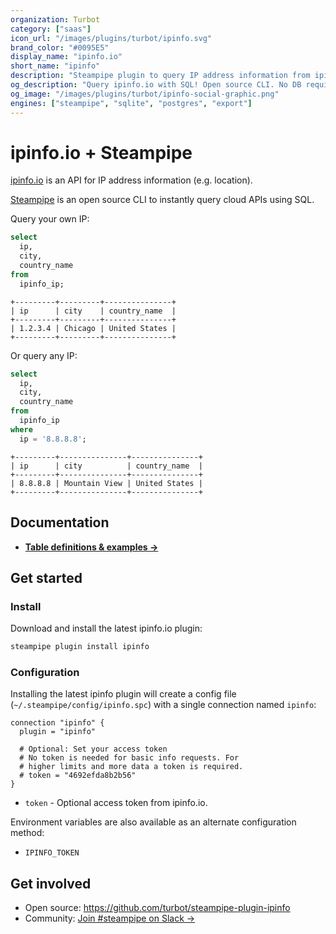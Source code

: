 ```yaml
---
organization: Turbot
category: ["saas"]
icon_url: "/images/plugins/turbot/ipinfo.svg"
brand_color: "#0095E5"
display_name: "ipinfo.io"
short_name: "ipinfo"
description: "Steampipe plugin to query IP address information from ipinfo.io."
og_description: "Query ipinfo.io with SQL! Open source CLI. No DB required."
og_image: "/images/plugins/turbot/ipinfo-social-graphic.png"
engines: ["steampipe", "sqlite", "postgres", "export"]
---
```


# ipinfo.io + Steampipe

[ipinfo.io](https://ipinfo.io) is an API for IP address information (e.g. location).

[Steampipe](https://steampipe.io) is an open source CLI to instantly query cloud APIs using SQL.

Query your own IP:

```sql
select
  ip,
  city,
  country_name
from
  ipinfo_ip;
```

```
+---------+---------+---------------+
| ip      | city    | country_name  |
+---------+---------+---------------+
| 1.2.3.4 | Chicago | United States |
+---------+---------+---------------+
```

Or query any IP:

```sql
select
  ip,
  city,
  country_name
from
  ipinfo_ip
where
  ip = '8.8.8.8';
```

```
+---------+---------------+---------------+
| ip      | city          | country_name  |
+---------+---------------+---------------+
| 8.8.8.8 | Mountain View | United States |
+---------+---------------+---------------+
```

## Documentation

- **[Table definitions & examples →](/plugins/turbot/ipinfo/tables)**

## Get started

### Install

Download and install the latest ipinfo.io plugin:

```bash
steampipe plugin install ipinfo
```

### Configuration

Installing the latest ipinfo plugin will create a config file (`~/.steampipe/config/ipinfo.spc`) with a single connection named `ipinfo`:

```hcl
connection "ipinfo" {
  plugin = "ipinfo"

  # Optional: Set your access token
  # No token is needed for basic info requests. For
  # higher limits and more data a token is required.
  # token = "4692efda8b2b56"
}
```

- `token` - Optional access token from ipinfo.io.

Environment variables are also available as an alternate configuration method:
* `IPINFO_TOKEN`

## Get involved

- Open source: https://github.com/turbot/steampipe-plugin-ipinfo
- Community: [Join #steampipe on Slack →](https://turbot.com/community/join)
